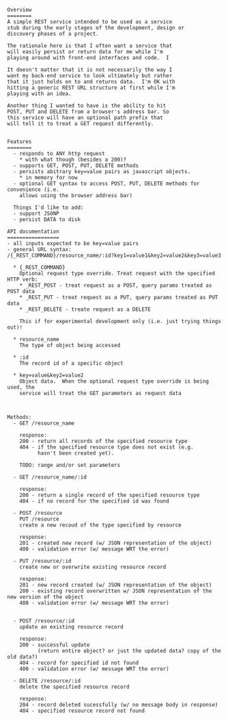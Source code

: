     Overview
    ========
    A simple REST service intended to be used as a service
    stub during the early stages of the development, design or
    discovery phases of a project.

    The rationale here is that I often want a service that
    will easily persist or return data for me while I'm
    playing around with front-end interfaces and code.  I

    It doesn't matter that it is not necessarily the way I 
    want my back-end service to look ultimately but rather 
    that it just holds on to and returns data.  I'm OK with
    hitting a generic REST URL structure at first while I'm 
    playing with an idea.

    Another thing I wanted to have is the ability to hit
    POST, PUT and DELETE from a browser's address bar. So
    this service will have an optional path prefix that
    will tell it to treat a GET request differently.


    Features
    ========
      - responds to ANY http request
        * with what though (besides a 200)?
      - supports GET, POST, PUT, DELETE methods
      - persists abitrary key=value pairs as javascript objects.
        * in memory for now
      - optional GET syntax to access POST, PUT, DELETE methods for convenience (i.e. 
        allows using the browser address bar)

      Things I'd like to add:
      - support JSONP
      - persist DATA to disk 

    API documentation
    =================
    - all inputs expected to be key=value pairs
    - general URL syntax:
    /{_REST_COMMAND}/resource_name/:id?key1=value1&key2=value2&key3=value3

      * {_REST_COMMAND}
        Optional request type override. Treat request with the specified HTTP verb:
        * _REST_POST - treat request as a POST, query params treated as POST data
        * _REST_PUT - treat request as a PUT, query params treated as PUT data
        * _REST_DELETE - treate request as a DELETE

        This if for experimental development only (i.e. just trying things out)!

      * resource_name
        The type of object being accessed

      * :id
        The record id of a specific object

      * key=value&key2=value2
        Object data.  When the optional request type override is being used, the
        service will treat the GET parameters as request data



    Methods:
      - GET /resource_name

        response:
        200 - return all records of the specified resource type
        404 - if the specified resource type does not exist (e.g. 
              hasn't been created yet).

        TODO: range and/or set parameters

      - GET /resource_name/:id

        response:    
        200 - return a single record of the specified resource type
        404 - if no record for the specified id was found

      - POST /resource
        PUT /resource
        create a new recoud of the type specified by resource

        response:
        201 - created new record (w/ JSON representation of the object)
        400 - validation error (w/ message WRT the error)

      - PUT /resource/:id
        create new or overwrite existing resource record

        response:
        201 - new record created (w/ JSON representation of the object)
        200 - existing record overwritten w/ JSON representation of the new version of the object
        400 - validation error (w/ message WRT the error)


      - POST /resource/:id
        update an existing resource record 

        response:
        200 - successful update
              (return entire object? or just the updated data? copy of the old data?)
        404 - record for specified id not found
        400 - validation error (w/ message WRT the error)

      - DELETE /resource/:id
        delete the specified resource record

        response:
        204 - record deleted sucessfully (w/ no message body in response)
        404 - specified resource record not found

